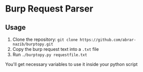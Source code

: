 # Burp Request Parser

## Usage

1. Clone the repository: ```git clone https://github.com/abrar-nazib/burptopy.git```
2. Copy the burp request text into a ```.txt``` file
3. Run ```./burptopy.py requestfile.txt```

You'll get necessary variables to use it inside your python script
